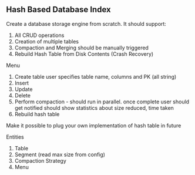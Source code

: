 ## Hash Based Database Index

Create a database storage engine from scratch. It should support: 

1. All CRUD operations
2. Creation of multiple tables
3. Compaction and Merging should be manually triggered
4. Rebuild Hash Table from Disk Contents (Crash Recovery)



Menu
1. Create table
    user specifies table name, columns and PK (all string)
2. Insert
3. Update
4. Delete
5. Perform compaction - should run in parallel. once complete user should get notified
should show statistics about size reduced, time taken
6. Rebuild hash table

Make it possible to plug your own implementation of hash table in future

Entities
1. Table
3. Segment (read max size from config)
2. Compaction Strategy
3. Menu